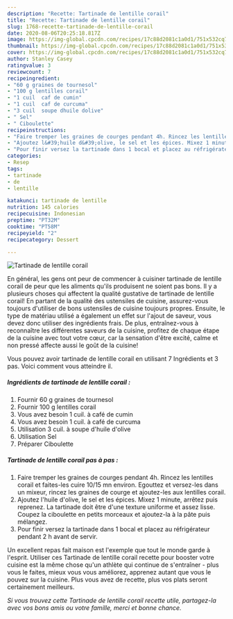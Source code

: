 ```yaml
---
description: "Recette: Tartinade de lentille corail"
title: "Recette: Tartinade de lentille corail"
slug: 1768-recette-tartinade-de-lentille-corail
date: 2020-08-06T20:25:18.817Z
image: https://img-global.cpcdn.com/recipes/17c88d2081c1a0d1/751x532cq70/tartinade-de-lentille-corail-photo-principale-de-la-recette.jpg
thumbnail: https://img-global.cpcdn.com/recipes/17c88d2081c1a0d1/751x532cq70/tartinade-de-lentille-corail-photo-principale-de-la-recette.jpg
cover: https://img-global.cpcdn.com/recipes/17c88d2081c1a0d1/751x532cq70/tartinade-de-lentille-corail-photo-principale-de-la-recette.jpg
author: Stanley Casey
ratingvalue: 3
reviewcount: 7
recipeingredient:
- "60 g graines de tournesol"
- "100 g lentilles corail"
- "1 cuil  caf de cumin"
- "1 cuil  caf de curcuma"
- "3 cuil  soupe dhuile dolive"
- " Sel"
- " Ciboulette"
recipeinstructions:
- "Faire tremper les graines de courges pendant 4h. Rincez les lentilles corail et faites-les cuire 10/15 mn environ. Egouttez et versez-les dans un mixeur, rincez les graines de courge et ajoutez-les aux lentilles corail."
- "Ajoutez l&#39;huile d&#39;olive, le sel et les épices. Mixez 1 minute, arrêtez puis reprenez. La tartinade doit être d&#39;une texture uniforme et assez lisse. Coupez la ciboulette en petits morceaux et ajoutez-la à la pâte puis mélangez."
- "Pour finir versez la tartinade dans 1 bocal et placez au réfrigérateur pendant 2 h avant de servir."
categories:
- Resep
tags:
- tartinade
- de
- lentille

katakunci: tartinade de lentille 
nutrition: 145 calories
recipecuisine: Indonesian
preptime: "PT32M"
cooktime: "PT58M"
recipeyield: "2"
recipecategory: Dessert

---
```



![Tartinade de lentille corail](https://img-global.cpcdn.com/recipes/17c88d2081c1a0d1/751x532cq70/tartinade-de-lentille-corail-photo-principale-de-la-recette.jpg)

En général, les gens ont peur de commencer à cuisiner tartinade de lentille corail de peur que les aliments qu'ils produisent ne soient pas bons. Il y a plusieurs choses qui affectent la qualité gustative de tartinade de lentille corail! En partant de la qualité des ustensiles de cuisine, assurez-vous toujours d'utiliser de bons ustensiles de cuisine toujours propres. Ensuite, le type de matériau utilisé a également un effet sur l'ajout de saveur, vous devez donc utiliser des ingrédients frais. De plus, entraînez-vous à reconnaître les différentes saveurs de la cuisine, profitez de chaque étape de la cuisine avec tout votre cœur, car la sensation d'être excité, calme et non pressé affecte aussi le goût de la cuisine!

<!--inarticleads1-->

Vous pouvez avoir tartinade de lentille corail en utilisant 7 Ingrédients et 3 pas. Voici comment vous atteindre il.

##### Ingrédients de tartinade de lentille corail :

1. Fournir 60 g graines de tournesol
1. Fournir 100 g lentilles corail
1. Vous avez besoin 1 cuil. à café de cumin
1. Vous avez besoin 1 cuil. à café de curcuma
1. Utilisation 3 cuil. à soupe d&#39;huile d&#39;olive
1. Utilisation  Sel
1. Préparer  Ciboulette




<!--inarticleads2-->

##### Tartinade de lentille corail pas à pas :

1. Faire tremper les graines de courges pendant 4h. Rincez les lentilles corail et faites-les cuire 10/15 mn environ. Egouttez et versez-les dans un mixeur, rincez les graines de courge et ajoutez-les aux lentilles corail.
1. Ajoutez l&#39;huile d&#39;olive, le sel et les épices. Mixez 1 minute, arrêtez puis reprenez. La tartinade doit être d&#39;une texture uniforme et assez lisse. Coupez la ciboulette en petits morceaux et ajoutez-la à la pâte puis mélangez.
1. Pour finir versez la tartinade dans 1 bocal et placez au réfrigérateur pendant 2 h avant de servir.




<!--inarticleads1-->

<p>
Un excellent repas fait maison est l'exemple que tout le monde garde à l'esprit. Utiliser ces Tartinade de lentille corail recette pour booster votre cuisine est la même chose qu'un athlète qui continue de s'entraîner - plus vous le faites, mieux vous vous améliorez, apprenez autant que vous le pouvez sur la cuisine. Plus vous avez de recette, plus vos plats seront certainement meilleurs.
</p>

<p>
<i>Si vous trouvez cette Tartinade de lentille corail recette utile, partagez-la avec vos bons amis ou votre famille, merci et bonne chance.</i>
</p>
